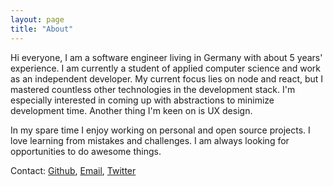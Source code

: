 ```yaml
---
layout: page
title: "About"
---
```


Hi everyone, I am a software engineer living in Germany with about 5 years' experience.
I am currently a student of applied computer science and work as an independent developer.
My current focus lies on node and react, but I mastered countless other technologies in the development stack.
I'm especially interested in coming up with abstractions to minimize development time. 
Another thing I'm keen on is UX design.

In my spare time I enjoy working on personal and open source projects.
I love learning from mistakes and challenges. I am always looking for opportunities to do awesome things.

Contact: [Github](https://github.com/doodzik), [Email](http://www.google.com/recaptcha/mailhide/d?k=01TqRycvkEWNuSKC26ahbcvg==&c=RePX7LFzA1hwUslitZTEscZR0hsvOmlP8SiIBEZcpdU=), [Twitter](https://twitter.com/doodzik)
